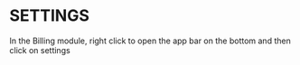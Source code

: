 # SETTINGS

In the Billing module, right click to open the app bar on the bottom and then click on settings
[](https://wiselibrary.blob.core.windows.net/docs/Windows/BillingSettings.png)
